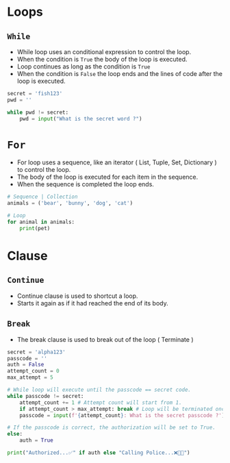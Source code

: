 # Loops

## `While`

- While loop uses an conditional expression to control the loop.
- When the condition is `True` the body of the loop is executed.
- Loop continues as long as the condition is `True`
- When the condition is `False` the loop ends and the lines of code after the loop is executed.

```python
secret = 'fish123'
pwd = ''

while pwd != secret:
    pwd = input("What is the secret word ?")
```

# `For`

- For loop uses a sequence, like an iterator ( List, Tuple, Set, Dictionary ) to control the loop.
- The body of the loop is executed for each item in the sequence.
- When the sequence is completed the loop ends.

```python
# Sequence | Collection
animals = ('bear', 'bunny', 'dog', 'cat')

# Loop
for animal in animals:
    print(pet)
```

# Clause 

## `Continue`
- Continue clause is used to shortcut a loop.
- Starts it again as if it had reached the end of its body.

## `Break`
- The break clause is used to break out of the loop ( Terminate )

```python
secret = 'alpha123'
passcode = ''
auth = False
attempt_count = 0
max_attempt = 5

# While loop will execute until the passcode == secret code.
while passcode != secret:
    attempt_count += 1 # Attempt count will start from 1.
    if attempt_count > max_attempt: break # Loop will be terminated once the attempt > max_attempt.
    passcode = input(f'{attempt_count}: What is the secret passcode ?')

# If the passcode is correct, the authorization will be set to True.
else: 
    auth = True

print("Authorized...✅" if auth else "Calling Police...❌🚓🚨")
```
